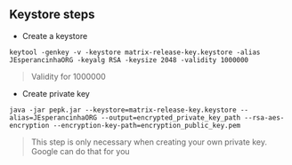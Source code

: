## Keystore steps

- Create a keystore

```shell
keytool -genkey -v -keystore matrix-release-key.keystore -alias JEsperancinhaORG -keyalg RSA -keysize 2048 -validity 1000000
```

>Validity for 1000000

- Create private key


```shell
java -jar pepk.jar --keystore=matrix-release-key.keystore --alias=JEsperancinhaORG --output=encrypted_private_key_path --rsa-aes-encryption --encryption-key-path=encryption_public_key.pem
```
>This step is only necessary when creating your own private key. Google can do that for you
